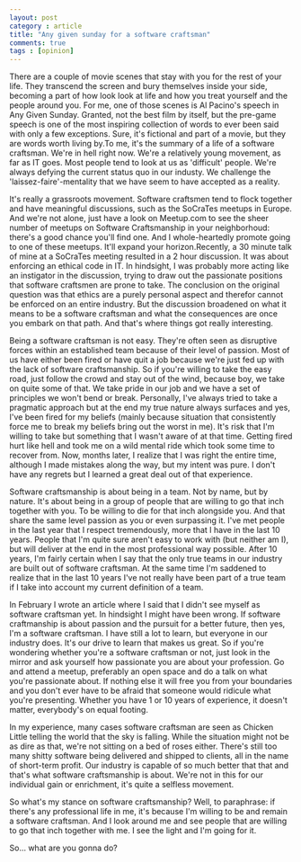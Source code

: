 ```yaml
---
layout: post
category : article
title: "Any given sunday for a software craftsman"
comments: true
tags : [opinion]
---
```


There are a couple of movie scenes that stay with you for the rest of your life. They transcend the screen and bury themselves inside your side, becoming a part of how look look at life and how you treat yourself and the people around you. For me, one of those scenes is Al Pacino's speech in Any Given Sunday. Granted, not the best film by itself, but the pre-game speech is one of the most inspiring collection of words to ever been said with only a few exceptions. Sure, it's fictional and part of a movie, but they are words worth living by.To me, it's the summary of a life of a software craftsman. We're in hell right now. We're a relatively young movement, as far as IT goes. Most people tend to look at us as 'difficult' people. We're always defying the current status quo in our industy. We challenge the 'laissez-faire'-mentality that we have seem to have accepted as a reality. 

It's really a grassroots movement. Software craftsmen tend to flock together and have meaningful discussions, such as the SoCraTes meetups in Europe. And we're not alone, just have a look on Meetup.com to see the sheer number of meetups on Software Craftsmanship in your neighborhoud: there's a good chance you'll find one. And I whole-heartedly promote going to one of these meetups. It'll expand your horizon.Recently, a 30 minute talk of mine at a SoCraTes meeting resulted in a 2 hour discussion. It was about enforcing an ethical code in IT. In hindsight, I was probably more acting like an instigator in the discussion, trying to draw out the passionate positions that software craftsmen are prone to take. The conclusion on the original question was that ethics are a purely personal aspect and therefor cannot be enforced on an entire industry. But the discussion broadened on what it means to be a software craftsman and what the consequences are once you embark on that path. And that's where things got really interesting.

Being a software craftsman is not easy. They're often seen as disruptive forces within an established team because of their level of passion. Most of us have either been fired or have quit a job because we're just fed up with the lack of software craftsmanship. So if you're willing to take the easy road, just follow the crowd and stay out of the wind, because boy, we take on quite some of that. We take pride in our job and we have a set of principles we won't bend or break. Personally, I've always tried to take a pragmatic approach but at the end my true nature always surfaces and yes, I've been fired for my beliefs (mainly because situation that consistently force me to break my beliefs bring out the worst in me). It's risk that I'm willing to take but something that I wasn't aware of at that time. Getting fired hurt like hell and took me on a wild mental ride which took some time to recover from. Now, months later, I realize that I was right the entire time, although I made mistakes along the way, but my intent was pure. I don't have any regrets but I learned a great deal out of that experience.

Software craftsmanship is about being in a team. Not by name, but by nature. It's about being in a group of people that are willing to go that inch together with you. To be willing to die for that inch alongside you.  And that share the same level passion as you or even surpassing it. I've met people in the last year that I respect tremendously, more that I have in the last 10 years. People that I'm quite sure aren't easy to work with (but neither am I), but will deliver at the end in the most professional way possible. After 10 years, I'm fairly certain when I say that the only true teams in our industry are built out of software craftsman. At the same time I'm saddened to realize that in the last 10 years I've not really have been part of a true team if I take into account my current definition of a team.

In February I wrote an article where I said that I didn't see myself as software craftsman yet. In hindsight I might have been wrong. If software craftmanship is about passion and the pursuit for a better future, then yes, I'm a software craftsman. I have still a lot to learn, but everyone in our industry does. It's our drive to learn that makes us great. So if you're wondering whether you're a software craftsman or not, just look in the mirror and ask yourself how passionate you are about your profession. Go and attend a meetup, preferably an open space and do a talk on what you're passionate about. If nothing else it will free you from your boundaries and you don't ever have to be afraid that someone would ridicule what you're presenting. Whether you have 1 or 10 years of experience, it doesn't matter, everybody's on equal footing. 

In my experience, many cases software craftsman are seen as Chicken Little telling the world that the sky is falling. While the situation might not be as dire as that, we're not sitting on a bed of roses either. There's still too many shitty software being delivered and shipped to clients, all in the name of short-term profit. Our industry is capable of so much better that that and that's what software craftsmanship is about. We're not in this for our individual gain or enrichment, it's quite a selfless movement. 

So what's my stance on software craftsmanship? Well, to paraphrase: if there's any professional life in me, it's because I'm willing to be and remain a software craftsman. And I look around me and see people that are willing to go that inch together with me. I see the light and I'm going for it.

So... what are you gonna do?